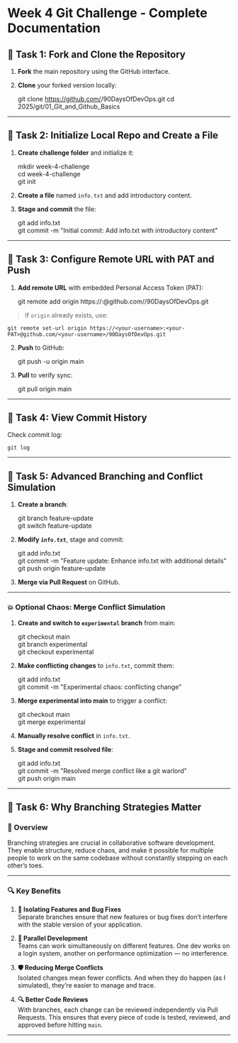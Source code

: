 # Week 4 Git Challenge - Complete Documentation

## 🧩 Task 1: Fork and Clone the Repository

1. **Fork** the main repository using the GitHub interface.
2. **Clone** your forked version locally:

    git clone https://github.com/<your-username>/90DaysOfDevOps.git
    cd 2025/git/01_Git_and_Github_Basics

---

## 🧱 Task 2: Initialize Local Repo and Create a File

1. **Create challenge folder** and initialize it:

    mkdir week-4-challenge  
    cd week-4-challenge  
    git init

2. **Create a file** named `info.txt` and add introductory content.
3. **Stage and commit** the file:

    git add info.txt  
    git commit -m "Initial commit: Add info.txt with introductory content"

---

## 🔐 Task 3: Configure Remote URL with PAT and Push

1. **Add remote URL** with embedded Personal Access Token (PAT):

    git remote add origin https://<your-username>:<your-PAT>@github.com/<your-username>/90DaysOfDevOps.git

> If `origin` already exists, use:

    git remote set-url origin https://<your-username>:<your-PAT>@github.com/<your-username>/90DaysOfDevOps.git

2. **Push** to GitHub:

    git push -u origin main

3. **Pull** to verify sync:

    git pull origin main

---

## 📜 Task 4: View Commit History

Check commit log:

    git log

---

## 🌿 Task 5: Advanced Branching and Conflict Simulation

1. **Create a branch**:

    git branch feature-update  
    git switch feature-update

2. **Modify `info.txt`**, stage and commit:

    git add info.txt  
    git commit -m "Feature update: Enhance info.txt with additional details"  
    git push origin feature-update

3. **Merge via Pull Request** on GitHub.

---

### 💥 Optional Chaos: Merge Conflict Simulation

1. **Create and switch to `experimental` branch** from main:

    git checkout main  
    git branch experimental  
    git checkout experimental

2. **Make conflicting changes** to `info.txt`, commit them:

    git add info.txt  
    git commit -m "Experimental chaos: conflicting change"

3. **Merge experimental into main** to trigger a conflict:

    git checkout main  
    git merge experimental

4. **Manually resolve conflict** in `info.txt`.

5. **Stage and commit resolved file**:

    git add info.txt  
    git commit -m "Resolved merge conflict like a git warlord"  
    git push origin main

---

## 🧠 Task 6: Why Branching Strategies Matter

### 📌 Overview

Branching strategies are crucial in collaborative software development. They enable structure, reduce chaos, and make it possible for multiple people to work on the same codebase without constantly stepping on each other’s toes.

---

### 🔍 Key Benefits

1. **🧪 Isolating Features and Bug Fixes**  
   Separate branches ensure that new features or bug fixes don’t interfere with the stable version of your application.

2. **🚀 Parallel Development**  
   Teams can work simultaneously on different features. One dev works on a login system, another on performance optimization — no interference.

3. **🛡️ Reducing Merge Conflicts**  
   Isolated changes mean fewer conflicts. And when they do happen (as I simulated), they’re easier to manage and trace.

4. **🔍 Better Code Reviews**  
   With branches, each change can be reviewed independently via Pull Requests. This ensures that every piece of code is tested, reviewed, and approved before hitting `main`.

---

